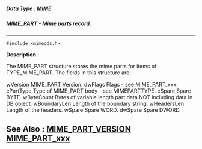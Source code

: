 ##### Data Type : MIME
##### MIME_PART - Mime parts record.
---
```
#include <mimeods.h>
```
**Description :**

The MIME_PART structure stores the mime parts for items of TYPE_MIME_PART.  The 
fields in this structure are:

wVersion  MIME_PART Version.
dwFlags  Flags - see MIME_PART_xxx.
cPartType  Type of MIME_PART body - see MIMEPARTTYPE.
cSpare  Spare BYTE.
wByteCount                 Bytes of variable length part data NOT including 
data in DB object.
wBoundaryLen Length of the boundary string.
wHeadersLen Length of the headers.
wSpare  Spare WORD.
dwSpare  Spare DWORD.


**See Also :**
[MIME_PART_VERSION](/reference/Symb/MIME_PART_VERSION)
[MIME_PART_xxx](/reference/Symb/MIME_PART_xxx)
---
